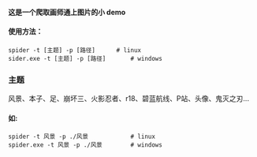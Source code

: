 #### 这是一个爬取画师通上图片的小 demo

#### 使用方法：

```shell
spider -t [主题] -p [路径]	    # linux
sider.exe -t [主题] -p [路径]	    # windows
```
### 主题

风景、本子、足、崩坏三、火影忍者、r18、碧蓝航线、P站、头像、鬼灭之刃...

#### 如: 

```she
spider -t 风景 -p ./风景		    # linux
spider.exe -t 风景 -p ./风景	    # windows
```

